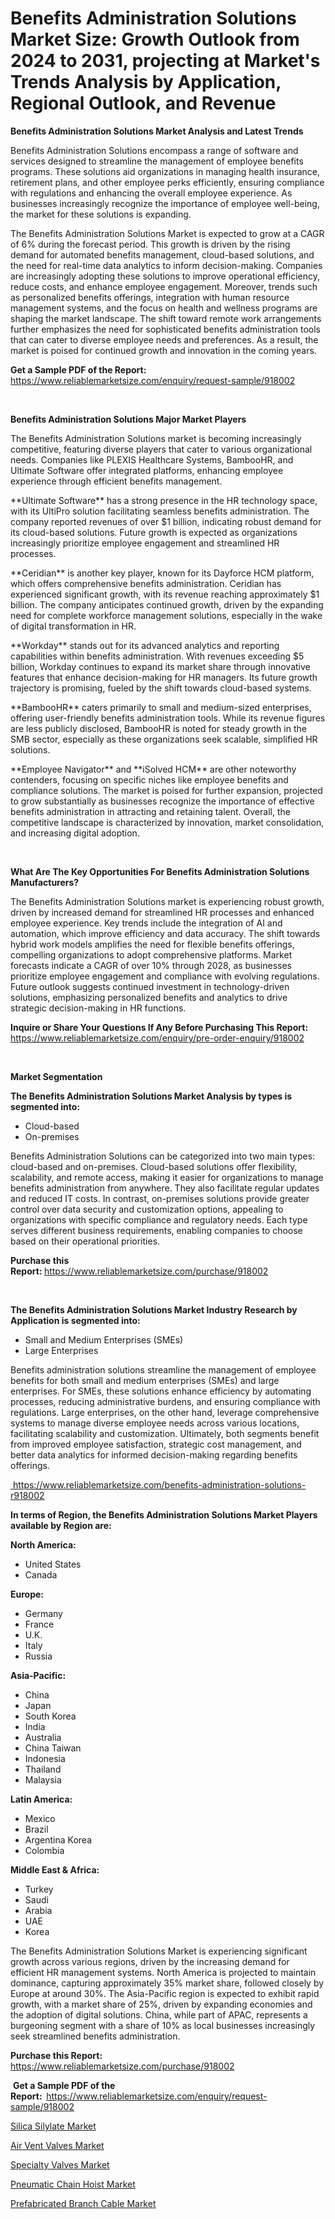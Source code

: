 <p><h1>Benefits Administration Solutions Market Size: Growth Outlook from 2024 to 2031, projecting at Market's Trends Analysis by Application, Regional Outlook, and Revenue</h1></p><p><strong>Benefits Administration Solutions Market Analysis and Latest Trends</strong></p>
<p><p>Benefits Administration Solutions encompass a range of software and services designed to streamline the management of employee benefits programs. These solutions aid organizations in managing health insurance, retirement plans, and other employee perks efficiently, ensuring compliance with regulations and enhancing the overall employee experience. As businesses increasingly recognize the importance of employee well-being, the market for these solutions is expanding.</p><p>The Benefits Administration Solutions Market is expected to grow at a CAGR of 6% during the forecast period. This growth is driven by the rising demand for automated benefits management, cloud-based solutions, and the need for real-time data analytics to inform decision-making. Companies are increasingly adopting these solutions to improve operational efficiency, reduce costs, and enhance employee engagement. Moreover, trends such as personalized benefits offerings, integration with human resource management systems, and the focus on health and wellness programs are shaping the market landscape. The shift toward remote work arrangements further emphasizes the need for sophisticated benefits administration tools that can cater to diverse employee needs and preferences. As a result, the market is poised for continued growth and innovation in the coming years.</p></p>
<p><strong>Get a Sample PDF of the Report:&nbsp;</strong> <a href="https://www.reliablemarketsize.com/enquiry/request-sample/918002?utm_campaign=1838&utm_medium=2&utm_source=Github&utm_content=ia&utm_term=02122024&utm_id=benefits-administration-solutions">https://www.reliablemarketsize.com/enquiry/request-sample/918002</a></p>
<p>&nbsp;</p>
<p><strong>Benefits Administration Solutions Major Market Players</strong></p>
<p><p>The Benefits Administration Solutions market is becoming increasingly competitive, featuring diverse players that cater to various organizational needs. Companies like PLEXIS Healthcare Systems, BambooHR, and Ultimate Software offer integrated platforms, enhancing employee experience through efficient benefits management.</p><p>**Ultimate Software** has a strong presence in the HR technology space, with its UltiPro solution facilitating seamless benefits administration. The company reported revenues of over $1 billion, indicating robust demand for its cloud-based solutions. Future growth is expected as organizations increasingly prioritize employee engagement and streamlined HR processes.</p><p>**Ceridian** is another key player, known for its Dayforce HCM platform, which offers comprehensive benefits administration. Ceridian has experienced significant growth, with its revenue reaching approximately $1 billion. The company anticipates continued growth, driven by the expanding need for complete workforce management solutions, especially in the wake of digital transformation in HR.</p><p>**Workday** stands out for its advanced analytics and reporting capabilities within benefits administration. With revenues exceeding $5 billion, Workday continues to expand its market share through innovative features that enhance decision-making for HR managers. Its future growth trajectory is promising, fueled by the shift towards cloud-based systems.</p><p>**BambooHR** caters primarily to small and medium-sized enterprises, offering user-friendly benefits administration tools. While its revenue figures are less publicly disclosed, BambooHR is noted for steady growth in the SMB sector, especially as these organizations seek scalable, simplified HR solutions.</p><p>**Employee Navigator** and **iSolved HCM** are other noteworthy contenders, focusing on specific niches like employee benefits and compliance solutions. The market is poised for further expansion, projected to grow substantially as businesses recognize the importance of effective benefits administration in attracting and retaining talent. Overall, the competitive landscape is characterized by innovation, market consolidation, and increasing digital adoption.</p></p>
<p>&nbsp;</p>
<p><strong>What Are The Key Opportunities For Benefits Administration Solutions Manufacturers?</strong></p>
<p><p>The Benefits Administration Solutions market is experiencing robust growth, driven by increased demand for streamlined HR processes and enhanced employee experience. Key trends include the integration of AI and automation, which improve efficiency and data accuracy. The shift towards hybrid work models amplifies the need for flexible benefits offerings, compelling organizations to adopt comprehensive platforms. Market forecasts indicate a CAGR of over 10% through 2028, as businesses prioritize employee engagement and compliance with evolving regulations. Future outlook suggests continued investment in technology-driven solutions, emphasizing personalized benefits and analytics to drive strategic decision-making in HR functions.</p></p>
<p><strong>Inquire or Share Your Questions If Any Before Purchasing This Report:</strong> <a href="https://www.reliablemarketsize.com/enquiry/pre-order-enquiry/918002?utm_campaign=1838&utm_medium=2&utm_source=Github&utm_content=ia&utm_term=02122024&utm_id=benefits-administration-solutions">https://www.reliablemarketsize.com/enquiry/pre-order-enquiry/918002</a></p>
<p>&nbsp;</p>
<p><strong>Market Segmentation</strong></p>
<p><strong>The Benefits Administration Solutions Market Analysis by types is segmented into:</strong></p>
<p><ul><li>Cloud-based</li><li>On-premises</li></ul></p>
<p><p>Benefits Administration Solutions can be categorized into two main types: cloud-based and on-premises. Cloud-based solutions offer flexibility, scalability, and remote access, making it easier for organizations to manage benefits administration from anywhere. They also facilitate regular updates and reduced IT costs. In contrast, on-premises solutions provide greater control over data security and customization options, appealing to organizations with specific compliance and regulatory needs. Each type serves different business requirements, enabling companies to choose based on their operational priorities.</p></p>
<p><strong>Purchase this Report:&nbsp;</strong><a href="https://www.reliablemarketsize.com/purchase/918002?utm_campaign=1838&utm_medium=2&utm_source=Github&utm_content=ia&utm_term=02122024&utm_id=benefits-administration-solutions">https://www.reliablemarketsize.com/purchase/918002</a></p>
<p>&nbsp;</p>
<p><strong>The Benefits Administration Solutions Market Industry Research by Application is segmented into:</strong></p>
<p><ul><li>Small and Medium Enterprises (SMEs)</li><li>Large Enterprises</li></ul></p>
<p><p>Benefits administration solutions streamline the management of employee benefits for both small and medium enterprises (SMEs) and large enterprises. For SMEs, these solutions enhance efficiency by automating processes, reducing administrative burdens, and ensuring compliance with regulations. Large enterprises, on the other hand, leverage comprehensive systems to manage diverse employee needs across various locations, facilitating scalability and customization. Ultimately, both segments benefit from improved employee satisfaction, strategic cost management, and better data analytics for informed decision-making regarding benefits offerings.</p></p>
<p><a href="https://www.reliablemarketsize.com/benefits-administration-solutions-r918002?utm_campaign=1838&utm_medium=2&utm_source=Github&utm_content=ia&utm_term=02122024&utm_id=benefits-administration-solutions">&nbsp;https://www.reliablemarketsize.com/benefits-administration-solutions-r918002</a></p>
<p><strong>In terms of Region, the Benefits Administration Solutions Market Players available by Region are:</strong></p>
<p>
    <p> <strong> North America: </strong>
        <ul>
            <li>United States</li>
            <li>Canada</li>
        </ul>
        </p> 
    <p> <strong> Europe: </strong>
        <ul>
            <li>Germany</li>
            <li>France</li>
            <li>U.K.</li>
            <li>Italy</li>
            <li>Russia</li>
        </ul>
        </p> 
    <p> <strong> Asia-Pacific: </strong>
        <ul>
            <li>China</li>
            <li>Japan</li>
            <li>South Korea</li>
            <li>India</li>
            <li>Australia</li>
            <li>China Taiwan</li>
            <li>Indonesia</li>
            <li>Thailand</li>
            <li>Malaysia</li>
        </ul>
        </p> 
    <p> <strong> Latin America: </strong>
        <ul>
            <li>Mexico</li>
            <li>Brazil</li>
            <li>Argentina Korea</li>
            <li>Colombia</li>
        </ul>
        </p> 
    <p> <strong> Middle East & Africa: </strong>
        <ul>
            <li>Turkey</li>
            <li>Saudi</li>
            <li>Arabia</li>
            <li>UAE</li>
            <li>Korea</li>
        </ul>
    </p>
    </p>
<p><p>The Benefits Administration Solutions Market is experiencing significant growth across various regions, driven by the increasing demand for efficient HR management systems. North America is projected to maintain dominance, capturing approximately 35% market share, followed closely by Europe at around 30%. The Asia-Pacific region is expected to exhibit rapid growth, with a market share of 25%, driven by expanding economies and the adoption of digital solutions. China, while part of APAC, represents a burgeoning segment with a share of 10% as local businesses increasingly seek streamlined benefits administration.</p></p>
<p><strong>Purchase this Report: </strong><a href="https://www.reliablemarketsize.com/purchase/918002?utm_campaign=1838&utm_medium=2&utm_source=Github&utm_content=ia&utm_term=02122024&utm_id=benefits-administration-solutions">https://www.reliablemarketsize.com/purchase/918002</a></p>
<p>&nbsp;<strong>Get a Sample PDF of the Report:&nbsp;&nbsp;</strong><a href="https://www.reliablemarketsize.com/enquiry/request-sample/918002?utm_campaign=1838&utm_medium=2&utm_source=Github&utm_content=ia&utm_term=02122024&utm_id=benefits-administration-solutions">https://www.reliablemarketsize.com/enquiry/request-sample/918002</a></p>
<p><strong></strong></p>
<p><p><a href="https://www.linkedin.com/pulse/comprehensive-analysis-silica-silylate-market-size-share-growth-qmo0c?utm_campaign=1838&utm_medium=2&utm_source=Github&utm_content=ia&utm_term=02122024&utm_id=benefits-administration-solutions">Silica Silylate Market</a></p><p><a href="https://issuu.com/reportprime-2/docs/air-vent-valves-market-size-2030.pptx?utm_campaign=1838&utm_medium=2&utm_source=Github&utm_content=ia&utm_term=02122024&utm_id=benefits-administration-solutions">Air Vent Valves Market</a></p><p><a href="https://issuu.com/reportprime-2/docs/specialty-valves-market-size-2030.pptx?utm_campaign=1838&utm_medium=2&utm_source=Github&utm_content=ia&utm_term=02122024&utm_id=benefits-administration-solutions">Specialty Valves Market</a></p><p><a href="https://www.linkedin.com/pulse/strategic-market-insights-global-pneumatic-chain-hoist-j5lhe?utm_campaign=1838&utm_medium=2&utm_source=Github&utm_content=ia&utm_term=02122024&utm_id=benefits-administration-solutions">Pneumatic Chain Hoist Market</a></p><p><a href="https://www.linkedin.com/pulse/prefabricated-branch-cable-market-report-driving-growth-industry-3byqc?utm_campaign=1838&utm_medium=2&utm_source=Github&utm_content=ia&utm_term=02122024&utm_id=benefits-administration-solutions">Prefabricated Branch Cable Market</a></p></p>